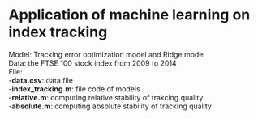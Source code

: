# Application of machine learning on index tracking

Model: Tracking error optimization model and Ridge model\
Data: the FTSE 100 stock index from 2009 to 2014\
File:
\
     -**data.csv**: data file\
	-**index_tracking.m**: file code of models\
	-**relative.m**: computing relative stability of trakcing quality\
	-**absolute.m**: computing absolute stability of tracking quality

